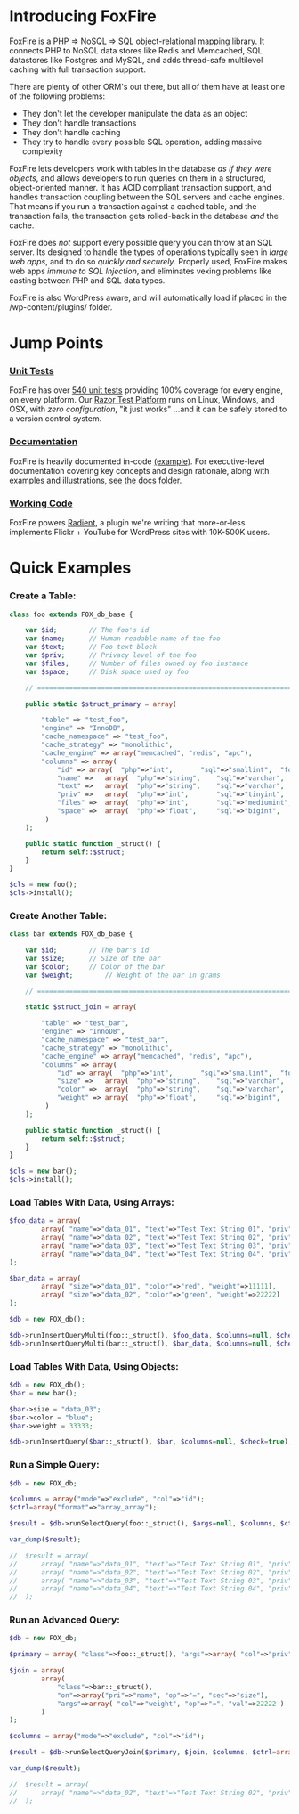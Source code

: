 # Introducing FoxFire
FoxFire is a PHP => NoSQL => SQL object-relational mapping library. It connects PHP to NoSQL data stores like Redis and Memcached, SQL datastores like Postgres and MySQL, and adds thread-safe multilevel caching with full transaction support.

There are plenty of other ORM's out there, but all of them have at least one of the following problems:

* They don't let the developer manipulate the data as an object
* They don't handle transactions
* They don't handle caching
* They try to handle every possible SQL operation, adding massive complexity

FoxFire lets developers work with tables in the database _as if they were objects_, and allows developers to run queries on them in a structured, object-oriented manner. It has ACID compliant transaction support, and handles transaction coupling between the SQL servers and cache engines. That means if you run a transaction against a cached table, and the transaction fails, the transaction gets rolled-back in the database _and_ the cache.

FoxFire does _not_ support every possible query you can throw at an SQL server. Its designed to handle the types of operations typically seen in _large web apps_, and to do so _quickly and securely_. Properly used, FoxFire makes web apps _immune to SQL Injection_, and eliminates vexing problems like casting between PHP and SQL data types.

FoxFire is also WordPress aware, and will automatically load if placed in the /wp-content/plugins/ folder.

# Jump Points
### [Unit Tests](https://github.com/foxly/foxfire/tree/master/unit-test/testcase/php/tests)
FoxFire has over [540 unit tests](https://github.com/foxly/foxfire/tree/master/unit-test/testcase/php/tests) providing 100% coverage for every engine, on every platform. Our [Razor Test Platform](https://github.com/foxly/razor) runs on Linux, Windows, and OSX, with _zero configuration_, "it just works" ...and it can be safely stored to a version control system.

### [Documentation](https://github.com/foxly/foxfire/blob/master/docs/README.md)
FoxFire is heavily documented in-code [(example)](https://github.com/foxly/foxfire/blob/master/core/database/class.database.query.runners.php). For executive-level documentation covering key concepts and design rationale, along with examples and illustrations, [see the docs folder](https://github.com/foxly/foxfire/blob/master/docs/README.md).

### [Working Code](https://github.com/foxly/foxfire/tree/master/core)
FoxFire powers [Radient](https://github.com/foxly/radient), a plugin we're writing that more-or-less implements Flickr + YouTube for WordPress sites with 10K-500K users. 


# Quick Examples

### Create a Table:

```php
class foo extends FOX_db_base {

	var $id;	    // The foo's id
	var $name;	    // Human readable name of the foo
	var $text;	    // Foo text block
	var $priv;	    // Privacy level of the foo
	var $files;	    // Number of files owned by foo instance
	var $space;	    // Disk space used by foo

	// ============================================================================================================ //

	public static $struct_primary = array(

		"table" => "test_foo",
		"engine" => "InnoDB",
		"cache_namespace" => "test_foo",
		"cache_strategy" => "monolithic",
		"cache_engine" => array("memcached", "redis", "apc"),
		"columns" => array(
		    "id" =>	array(	"php"=>"int",	    "sql"=>"smallint",	"format"=>"%d", "width"=>6,	"flags"=>"NOT NULL", "auto_inc"=>true,  "default"=>null,  "index"=>"PRIMARY"),
		    "name" =>	array(	"php"=>"string",    "sql"=>"varchar",	"format"=>"%s", "width"=>250,	"flags"=>"NOT NULL", "auto_inc"=>false, "default"=>null,  "index"=>"UNIQUE"),
		    "text" =>	array(	"php"=>"string",    "sql"=>"varchar",	"format"=>"%s", "width"=>250,	"flags"=>null,	     "auto_inc"=>false, "default"=>null,  "index"=>false),
		    "priv" =>	array(	"php"=>"int",	    "sql"=>"tinyint",	"format"=>"%d", "width"=>2,	"flags"=>"NOT NULL", "auto_inc"=>false, "default"=>0,	"index"=>true),
		    "files" =>	array(	"php"=>"int",	    "sql"=>"mediumint",	"format"=>"%d", "width"=>7,	"flags"=>"NOT NULL", "auto_inc"=>false, "default"=>0,   "index"=>false),
		    "space" =>	array(	"php"=>"float",	    "sql"=>"bigint",	"format"=>"%d", "width"=>null,	"flags"=>"NOT NULL", "auto_inc"=>false, "default"=>0,   "index"=>false)
		 )
	);

	public static function _struct() {
		return self::$struct;
	}
}

$cls = new foo();
$cls->install();

```

### Create Another Table:

```php
class bar extends FOX_db_base {

	var $id;	    // The bar's id
	var $size;	    // Size of the bar
	var $color;	    // Color of the bar
	var $weight;	    // Weight of the bar in grams

	// ============================================================================================================ //

	static $struct_join = array(

		"table" => "test_bar",
		"engine" => "InnoDB",
		"cache_namespace" => "test_bar",
		"cache_strategy" => "monolithic",
		"cache_engine" => array("memcached", "redis", "apc"),
		"columns" => array(
		    "id" =>	array(	"php"=>"int",	    "sql"=>"smallint",	"format"=>"%d", "width"=>6,	"flags"=>"NOT NULL", "auto_inc"=>true,  "default"=>null,  "index"=>"PRIMARY"),
		    "size" =>	array(	"php"=>"string",    "sql"=>"varchar",	"format"=>"%s", "width"=>250,	"flags"=>"NOT NULL", "auto_inc"=>false, "default"=>null,  "index"=>false),
		    "color" =>	array(	"php"=>"string",    "sql"=>"varchar",	"format"=>"%s", "width"=>250,	"flags"=>null,	     "auto_inc"=>false, "default"=>null,  "index"=>false),
		    "weight" =>	array(	"php"=>"float",	    "sql"=>"bigint",	"format"=>"%d", "width"=>10,	"flags"=>"NOT NULL", "auto_inc"=>false, "default"=>0,	  "index"=>true),
		 )
	);

	public static function _struct() {
		return self::$struct;
	}
}

$cls = new bar();
$cls->install();

```

### Load Tables With Data, Using Arrays:

```php
$foo_data = array(
		array( "name"=>"data_01", "text"=>"Test Text String 01", "priv"=>1, "files"=>222, "space"=>3333),
		array( "name"=>"data_02", "text"=>"Test Text String 02", "priv"=>1, "files"=>222, "space"=>4444),
		array( "name"=>"data_03", "text"=>"Test Text String 03", "priv"=>1, "files"=>555, "space"=>6666),
		array( "name"=>"data_04", "text"=>"Test Text String 04", "priv"=>3, "files"=>555, "space"=>6666)
);

$bar_data = array(
		array( "size"=>"data_01", "color"=>"red", "weight"=>11111),
		array( "size"=>"data_02", "color"=>"green", "weight"=>22222)
);

$db = new FOX_db();

$db->runInsertQueryMulti(foo::_struct(), $foo_data, $columns=null, $check=true);
$db->runInsertQueryMulti(bar::_struct(), $bar_data, $columns=null, $check=true);
```

### Load Tables With Data, Using Objects:

```php
$db = new FOX_db();
$bar = new bar();

$bar->size = "data_03";
$bar->color = "blue";
$bar->weight = 33333;

$db->runInsertQuery($bar::_struct(), $bar, $columns=null, $check=true);
```

### Run a Simple Query:

```php
$db = new FOX_db;

$columns = array("mode"=>"exclude", "col"=>"id");
$ctrl=array("format"=>"array_array");

$result = $db->runSelectQuery(foo::_struct(), $args=null, $columns, $ctrl, $check = true);

var_dump($result);

//  $result = array(
//		array( "name"=>"data_01", "text"=>"Test Text String 01", "priv"=>1, "files"=>222, "space"=>3333),
//		array( "name"=>"data_02", "text"=>"Test Text String 02", "priv"=>1, "files"=>222, "space"=>4444),
//		array( "name"=>"data_03", "text"=>"Test Text String 03", "priv"=>1, "files"=>555, "space"=>6666),
//		array( "name"=>"data_04", "text"=>"Test Text String 04", "priv"=>3, "files"=>555, "space"=>6666)
//  );

```

### Run an Advanced Query:

```php
$db = new FOX_db;

$primary = array( "class"=>foo::_struct(), "args"=>array( "col"=>"priv", "op"=>"=", "val"=>1) );

$join = array(
		array(
		    "class"=>bar::_struct(),
		    "on"=>array("pri"=>"name", "op"=>"=", "sec"=>"size"),
		    "args"=>array( "col"=>"weight", "op"=>"=", "val"=>22222 )
		)
);

$columns = array("mode"=>"exclude", "col"=>"id");

$result = $db->runSelectQueryJoin($primary, $join, $columns, $ctrl=array("format"=>"array_array"), $check=true);

var_dump($result);

//  $result = array(
//		array( "name"=>"data_02", "text"=>"Test Text String 02", "priv"=>1, "files"=>222, "space"=>4444)
//  );
```
